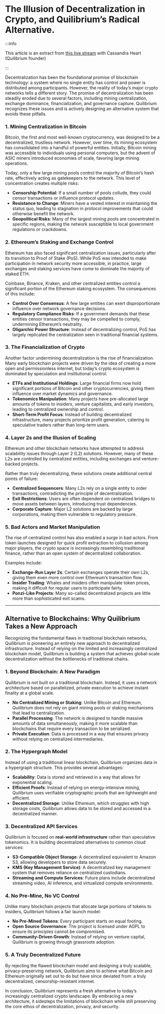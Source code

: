 # The Illusion of Decentralization in Crypto, and Quilibrium’s Radical Alternative.

:::info

This article is an extract from [this live stream](https://www.youtube.com/watch?v=7yEoxju-1zI) with Cassandra Heart (Quilibrium founder)

:::

Decentralization has been the foundational promise of blockchain technology: a system where no single entity has control and power is distributed among participants. However, the reality of today’s major crypto networks tells a different story. The promise of decentralization has been steadily eroded due to several factors, including mining centralization, exchange dominance, financialization, and governance capture. Quilibrium recognizes these issues and is actively designing an alternative system that avoids these pitfalls.

### 1. Mining Centralization in Bitcoin

Bitcoin, the first and most well-known cryptocurrency, was designed to be a decentralized, trustless network. However, over time, its mining ecosystem has consolidated into a handful of powerful entities. Initially, Bitcoin mining was accessible to individuals using personal computers, but the advent of ASIC miners introduced economies of scale, favoring large mining operations.

Today, only a few large mining pools control the majority of Bitcoin’s hash rate, effectively acting as gatekeepers to the network. This level of concentration creates multiple risks:

* **Censorship Potential**: If a small number of pools collude, they could censor transactions or influence protocol updates.
* **Resistance to Change**: Miners have a vested interest in maintaining the status quo, leading to stagnation in protocol improvements that could otherwise benefit the network.
* **Geopolitical Risks**: Many of the largest mining pools are concentrated in specific regions, making the network susceptible to local government regulations or crackdowns.

### 2. Ethereum’s Staking and Exchange Control

Ethereum has also faced significant centralization issues, particularly after its transition to Proof of Stake (PoS). While PoS was intended to make participation in network security more accessible, in practice, large exchanges and staking services have come to dominate the majority of staked ETH.

Coinbase, Binance, Kraken, and other centralized entities control a significant portion of the Ethereum staking ecosystem. The consequences of this include:

* **Control Over Consensus**: A few large entities can exert disproportionate influence over network governance decisions.
* **Regulatory Compliance Risks**: If a government demands that these entities censor transactions, they may be compelled to comply, undermining Ethereum’s neutrality.
* **Oligarchic Power Structure**: Instead of decentralizing control, PoS has largely replicated the centralization seen in traditional financial systems.

### 3. The Financialization of Crypto

Another factor undermining decentralization is the rise of financialization. Many early blockchain projects were driven by the idea of creating a more open and permissionless internet, but today’s crypto ecosystem is dominated by speculation and institutional control.

* **ETFs and Institutional Holdings**: Large financial firms now hold significant portions of Bitcoin and other cryptocurrencies, giving them influence over market dynamics and governance.
* **Tokenomics Manipulation**: Many projects have pre-allocated large amounts of tokens to insiders, venture capitalists, and early investors, leading to centralized ownership and control.
* **Short-Term Profit Focus**: Instead of building decentralized infrastructure, many projects prioritize profit generation, catering to speculative traders rather than long-term users.

### 4. Layer 2s and the Illusion of Scaling

Ethereum and other blockchain networks have attempted to address scalability issues through Layer 2 (L2) solutions. However, many of these L2s are controlled by centralized entities, including exchanges and venture-backed projects.

Rather than truly decentralizing, these solutions create additional central points of failure:

* **Centralized Sequencers**: Many L2s rely on a single entity to order transactions, contradicting the principle of decentralization.
* **Exit Restrictions**: Users are often dependent on centralized bridges to move assets between layers, introducing trust dependencies.
* **Corporate Capture**: Major L2 solutions are backed by large corporations, making them vulnerable to regulatory pressure.

### 5. Bad Actors and Market Manipulation

The rise of centralized control has also enabled a surge in bad actors. From token launches designed for quick profit extraction to collusion among major players, the crypto space is increasingly resembling traditional finance, rather than an open system of decentralized collaboration.

Examples include:

* **Exchange-Run Layer 2s**: Certain exchanges operate their own L2s, giving them even more control over Ethereum’s transaction flow.
* **Insider Trading**: Whales and insiders often manipulate token prices, making it difficult for regular users to participate fairly.
* **Ponzi-Like Projects**: Many so-called decentralized projects are little more than sophisticated exit scams.

***

## Alternative to Blockchains: Why Quilibrium Takes a New Approach

Recognizing the fundamental flaws in traditional blockchain networks, Quilibrium is pioneering an entirely new approach to decentralized infrastructure. Instead of relying on the limited and increasingly centralized blockchain model, Quilibrium is building a system that achieves global-scale decentralization without the bottlenecks of traditional chains.

### 1. Beyond Blockchain: A New Paradigm

Quilibrium is not built on a traditional blockchain. Instead, it uses a network architecture based on parallelized, private execution to achieve instant finality at a global scale.

* **No Centralized Mining or Staking**: Unlike Bitcoin and Ethereum, Quilibrium does not rely on giant mining pools or staking mechanisms that lead to centralization.
* **Parallel Processing**: The network is designed to handle massive amounts of data simultaneously, making it more scalable than blockchains that require every transaction to be serialized.
* **Private Execution**: Data is processed in a way that ensures privacy without relying on centralized intermediaries.

### 2. The Hypergraph Model

Instead of using a traditional linear blockchain, Quilibrium organizes data in a hypergraph structure. This provides several advantages:

* **Scalability**: Data is stored and retrieved in a way that allows for exponential scaling.
* **Efficient Proofs**: Instead of relying on energy-intensive mining, Quilibrium uses verifiable cryptographic proofs that are lightweight and efficient.
* **Decentralized Storage**: Unlike Ethereum, which struggles with high storage costs, Quilibrium allows data to be stored and accessed in a decentralized manner.

### 3. Decentralized API Services

Quilibrium is focused on **real-world infrastructure** rather than speculative tokenomics. It is building decentralized alternatives to common cloud services:

* **S3-Compatible Object Storage**: A decentralized equivalent to Amazon S3, allowing developers to store data securely.
* **KMS (Key Management Service)**: A decentralized key management system that removes reliance on centralized custodians.
* **Streaming and Compute Services**: Future plans include decentralized streaming video, AI inference, and virtualized compute environments.

### 4. No Pre-Mine, No VC Control

Unlike many blockchain projects that allocate large portions of tokens to insiders, Quilibrium follows a fair launch model:

* **No Pre-Mined Tokens**: Every participant starts on equal footing.
* **Open Source Governance**: The project is licensed under AGPL to ensure its principles cannot be compromised.
* **Community-Driven Growth**: Instead of relying on venture capital, Quilibrium is growing through grassroots adoption.

### 5. A Truly Decentralized Future

By rejecting the flawed blockchain model and designing a truly scalable, privacy-preserving network, Quilibrium aims to achieve what Bitcoin and Ethereum originally set out to do but have since deviated from: a truly decentralized, censorship-resistant internet.

In conclusion, Quilibrium represents a fresh alternative to today’s increasingly centralized crypto landscape. By embracing a new architecture, it sidesteps the limitations of blockchain while still preserving the core ethos of decentralization, privacy, and security.